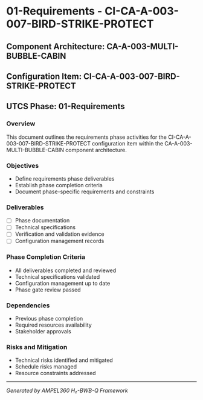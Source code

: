 # 01-Requirements - CI-CA-A-003-007-BIRD-STRIKE-PROTECT

## Component Architecture: CA-A-003-MULTI-BUBBLE-CABIN
## Configuration Item: CI-CA-A-003-007-BIRD-STRIKE-PROTECT
## UTCS Phase: 01-Requirements

### Overview
This document outlines the requirements phase activities for the CI-CA-A-003-007-BIRD-STRIKE-PROTECT configuration item within the CA-A-003-MULTI-BUBBLE-CABIN component architecture.

### Objectives
- Define requirements phase deliverables
- Establish phase completion criteria
- Document phase-specific requirements and constraints

### Deliverables
- [ ] Phase documentation
- [ ] Technical specifications
- [ ] Verification and validation evidence
- [ ] Configuration management records

### Phase Completion Criteria
- All deliverables completed and reviewed
- Technical specifications validated
- Configuration management up to date
- Phase gate review passed

### Dependencies
- Previous phase completion
- Required resources availability
- Stakeholder approvals

### Risks and Mitigation
- Technical risks identified and mitigated
- Schedule risks managed
- Resource constraints addressed

---
*Generated by AMPEL360 H₂-BWB-Q Framework*
